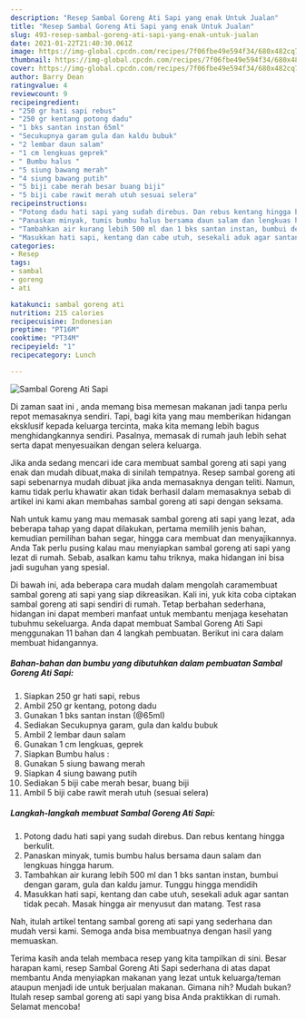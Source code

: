 ```yaml
---
description: "Resep Sambal Goreng Ati Sapi yang enak Untuk Jualan"
title: "Resep Sambal Goreng Ati Sapi yang enak Untuk Jualan"
slug: 493-resep-sambal-goreng-ati-sapi-yang-enak-untuk-jualan
date: 2021-01-22T21:40:30.061Z
image: https://img-global.cpcdn.com/recipes/7f06fbe49e594f34/680x482cq70/sambal-goreng-ati-sapi-foto-resep-utama.jpg
thumbnail: https://img-global.cpcdn.com/recipes/7f06fbe49e594f34/680x482cq70/sambal-goreng-ati-sapi-foto-resep-utama.jpg
cover: https://img-global.cpcdn.com/recipes/7f06fbe49e594f34/680x482cq70/sambal-goreng-ati-sapi-foto-resep-utama.jpg
author: Barry Dean
ratingvalue: 4
reviewcount: 9
recipeingredient:
- "250 gr hati sapi rebus"
- "250 gr kentang potong dadu"
- "1 bks santan instan 65ml"
- "Secukupnya garam gula dan kaldu bubuk"
- "2 lembar daun salam"
- "1 cm lengkuas geprek"
- " Bumbu halus "
- "5 siung bawang merah"
- "4 siung bawang putih"
- "5 biji cabe merah besar buang biji"
- "5 biji cabe rawit merah utuh sesuai selera"
recipeinstructions:
- "Potong dadu hati sapi yang sudah direbus. Dan rebus kentang hingga berkulit."
- "Panaskan minyak, tumis bumbu halus bersama daun salam dan lengkuas hingga harum."
- "Tambahkan air kurang lebih 500 ml dan 1 bks santan instan, bumbui dengan garam, gula dan kaldu jamur. Tunggu hingga mendidih"
- "Masukkan hati sapi, kentang dan cabe utuh, sesekali aduk agar santan tidak pecah. Masak hingga air menyusut dan matang. Test rasa"
categories:
- Resep
tags:
- sambal
- goreng
- ati

katakunci: sambal goreng ati 
nutrition: 215 calories
recipecuisine: Indonesian
preptime: "PT16M"
cooktime: "PT34M"
recipeyield: "1"
recipecategory: Lunch

---
```



![Sambal Goreng Ati Sapi](https://img-global.cpcdn.com/recipes/7f06fbe49e594f34/680x482cq70/sambal-goreng-ati-sapi-foto-resep-utama.jpg)

Di zaman  saat ini , anda memang bisa memesan makanan jadi tanpa perlu repot memasaknya sendiri. Tapi, bagi kita yang mau memberikan hidangan eksklusif kepada keluarga tercinta, maka kita memang lebih bagus menghidangkannya sendiri. Pasalnya, memasak di rumah jauh lebih sehat serta dapat menyesuaikan dengan selera keluarga.

Jika anda sedang mencari ide cara membuat sambal goreng ati sapi yang enak dan mudah dibuat,maka di sinilah tempatnya. Resep sambal goreng ati sapi  sebenarnya mudah dibuat jika anda memasaknya dengan teliti. Namun, kamu tidak perlu khawatir akan tidak berhasil dalam memasaknya 
sebab di artikel ini kami akan membahas sambal goreng ati sapi dengan seksama.  



Nah untuk kamu yang mau memasak sambal goreng ati sapi yang lezat, ada beberapa tahap yang dapat dilakukan, pertama memilih jenis bahan, kemudian pemilihan bahan segar, hingga cara membuat dan menyajikannya. Anda Tak perlu pusing kalau mau menyiapkan sambal goreng ati sapi yang lezat di rumah. Sebab, asalkan kamu  tahu triknya, maka hidangan ini bisa jadi suguhan yang spesial.

Di bawah ini, ada beberapa cara mudah dalam mengolah caramembuat sambal goreng ati sapi yang siap dikreasikan. Kali ini, yuk kita coba ciptakan sambal goreng ati sapi sendiri di rumah. Tetap berbahan sederhana, hidangan ini dapat memberi manfaat untuk membantu menjaga kesehatan tubuhmu sekeluarga. Anda dapat membuat Sambal Goreng Ati Sapi menggunakan 11 bahan dan 4 langkah pembuatan. Berikut ini cara dalam membuat hidangannya.

<!--inarticleads1-->

##### Bahan-bahan dan bumbu yang dibutuhkan dalam pembuatan Sambal Goreng Ati Sapi:

1. Siapkan 250 gr hati sapi, rebus
1. Ambil 250 gr kentang, potong dadu
1. Gunakan 1 bks santan instan (@65ml)
1. Sediakan Secukupnya garam, gula dan kaldu bubuk
1. Ambil 2 lembar daun salam
1. Gunakan 1 cm lengkuas, geprek
1. Siapkan  Bumbu halus :
1. Gunakan 5 siung bawang merah
1. Siapkan 4 siung bawang putih
1. Sediakan 5 biji cabe merah besar, buang biji
1. Ambil 5 biji cabe rawit merah utuh (sesuai selera)




<!--inarticleads2-->

##### Langkah-langkah membuat Sambal Goreng Ati Sapi:

1. Potong dadu hati sapi yang sudah direbus. Dan rebus kentang hingga berkulit.
1. Panaskan minyak, tumis bumbu halus bersama daun salam dan lengkuas hingga harum.
1. Tambahkan air kurang lebih 500 ml dan 1 bks santan instan, bumbui dengan garam, gula dan kaldu jamur. Tunggu hingga mendidih
1. Masukkan hati sapi, kentang dan cabe utuh, sesekali aduk agar santan tidak pecah. Masak hingga air menyusut dan matang. Test rasa




Nah, itulah artikel tentang  sambal goreng ati sapi  yang sederhana dan mudah versi kami. Semoga anda bisa membuatnya dengan hasil yang memuaskan. 

Terima kasih anda telah membaca resep yang kita tampilkan di sini. Besar harapan kami, resep  Sambal Goreng Ati Sapi sederhana di atas dapat membantu Anda menyiapkan makanan yang lezat untuk keluarga/teman ataupun menjadi ide untuk berjualan makanan. Gimana nih? Mudah bukan? Itulah resep sambal goreng ati sapi yang bisa Anda praktikkan di rumah. Selamat mencoba!

